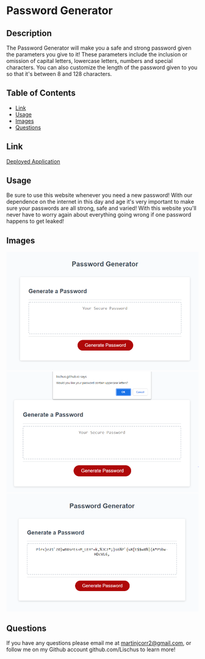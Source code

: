 # Password Generator

## Description

The Password Generator will make you a safe and strong password given the parameters you give to it!  These parameters include the inclusion or omission of capital letters, lowercase letters, numbers and special characters.  You can also customize the length of the password given to you so that it's between 8 and 128 characters.

## Table of Contents

- [Link](#link)
- [Usage](#usage)
- [Images](#images)
- [Questions](#questions)

## Link

<a href="https://lischus.github.io/PasswordGenerator/">Deployed Application</a>

## Usage

Be sure to use this website whenever you need a new password!  With our dependence on the internet in this day and age it's very important to make sure your passwords are all strong, safe and varied!  With this website you'll never have to worry again about everything going wrong if one password happens to get leaked!

## Images

<img src="./images/passwordGenerator.PNG">
<img src="./images/requestCharacter.PNG">
<img src="./images/examplePassword.PNG">

## Questions

If you have any questions please email me at martinjcorr2@gmail.com, or follow me on my Github account github.com/Lischus to learn more!
